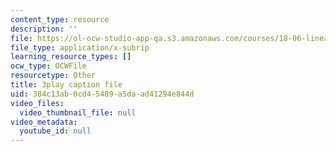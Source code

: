 ```yaml
---
content_type: resource
description: ''
file: https://ol-ocw-studio-app-qa.s3.amazonaws.com/courses/18-06-linear-algebra-spring-2010/384c13ab0cd45489a5daad41294e844d_MsIvs_6vC38.vtt
file_type: application/x-subrip
learning_resource_types: []
ocw_type: OCWFile
resourcetype: Other
title: 3play caption file
uid: 384c13ab-0cd4-5489-a5da-ad41294e844d
video_files:
  video_thumbnail_file: null
video_metadata:
  youtube_id: null
---
```

